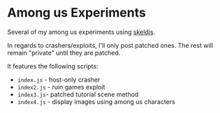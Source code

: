 # Among us Experiments

Several of my among us experiments using [skeldjs](https://github.com/skeldjs/SkeldJS).

In regards to crashers/exploits, I'll only post patched ones. The rest will remain
"private" until they are patched.

It features the following scripts:
* `index.js` - host-only crasher
* `index2.js` - ruin games exploit
* `index3.js`- patched tutorial scene method
* `index4.js` - display images using among us characters